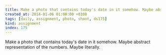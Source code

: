 ```yaml
---
title: Make a photo that contains today's date in it somehow. Maybe abstract representation of the numbers. Maybe literally.
created_at: 2014-01-06 01:00:00 +0100
tags: [daily, assignment, photo, shoot, ds175]
kind: assignment
index: 175
---
```


Make a photo that contains today's date in it somehow. Maybe abstract representation of the numbers. Maybe literally.
